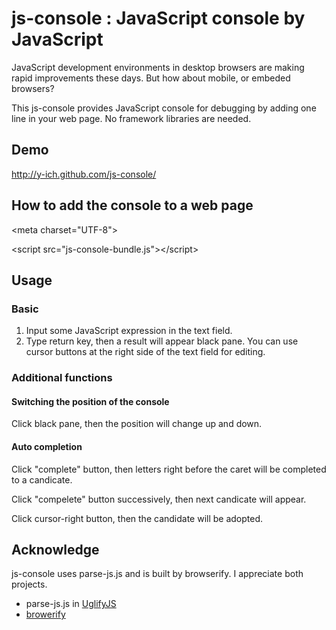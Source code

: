 # js-console : JavaScript console by JavaScript

JavaScript development environments in desktop browsers are making rapid improvements these days. But how about mobile, or embeded browsers? 

This js-console provides JavaScript console for debugging by adding one line in your web page. No framework libraries are needed.

## Demo
http://y-ich.github.com/js-console/

## How to add the console to a web page
&lt;meta charset="UTF-8"&gt;

&lt;script src="js-console-bundle.js"&gt;&lt;/script&gt;

## Usage
### Basic
1. Input some JavaScript expression in the text field.
2. Type return key, then a result will appear black pane.
You can use cursor buttons at the right side of the text field for editing.

### Additional functions

#### Switching the position of the console
Click black pane, then the position will change up and down.

#### Auto completion
Click "complete" button, then letters right before the caret will be completed to a candicate.

Click "compelete" button successively, then next candicate will appear.

Click cursor-right button, then the candidate will be adopted.

## Acknowledge
js-console uses parse-js.js and is built by browserify. I appreciate both projects.

* parse-js.js in <a href="https://github.com/mishoo/UglifyJS">UglifyJS</a>
* <a href="https://github.com/substack/node-browserify">browerify</a>
